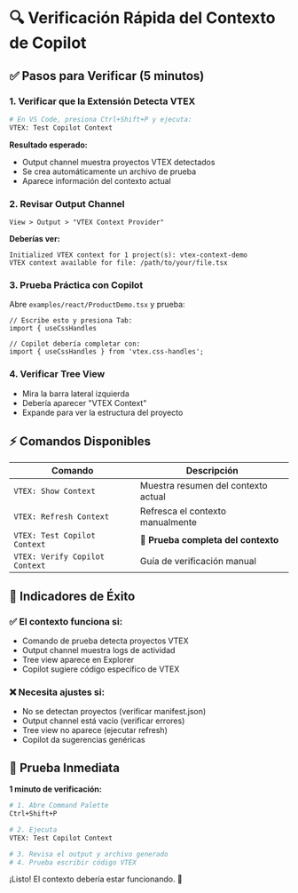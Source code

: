 # 🔍 Verificación Rápida del Contexto de Copilot

## ✅ Pasos para Verificar (5 minutos)

### 1. **Verificar que la Extensión Detecta VTEX**
```bash
# En VS Code, presiona Ctrl+Shift+P y ejecuta:
VTEX: Test Copilot Context
```

**Resultado esperado:**
- Output channel muestra proyectos VTEX detectados
- Se crea automáticamente un archivo de prueba
- Aparece información del contexto actual

### 2. **Revisar Output Channel**
```
View > Output > "VTEX Context Provider"
```

**Deberías ver:**
```
Initialized VTEX context for 1 project(s): vtex-context-demo
VTEX context available for file: /path/to/your/file.tsx
```

### 3. **Prueba Práctica con Copilot**

Abre `examples/react/ProductDemo.tsx` y prueba:

```tsx
// Escribe esto y presiona Tab:
import { useCssHandles 

// Copilot debería completar con:
import { useCssHandles } from 'vtex.css-handles';
```

### 4. **Verificar Tree View**
- Mira la barra lateral izquierda
- Debería aparecer "VTEX Context"
- Expande para ver la estructura del proyecto

## ⚡ Comandos Disponibles

| Comando | Descripción |
|---------|-------------|
| `VTEX: Show Context` | Muestra resumen del contexto actual |
| `VTEX: Refresh Context` | Refresca el contexto manualmente |
| `VTEX: Test Copilot Context` | **🎯 Prueba completa del contexto** |
| `VTEX: Verify Copilot Context` | Guía de verificación manual |

## 🎯 Indicadores de Éxito

### ✅ **El contexto funciona si:**
- Comando de prueba detecta proyectos VTEX
- Output channel muestra logs de actividad
- Tree view aparece en Explorer
- Copilot sugiere código específico de VTEX

### ❌ **Necesita ajustes si:**
- No se detectan proyectos (verificar manifest.json)
- Output channel está vacío (verificar errores)
- Tree view no aparece (ejecutar refresh)
- Copilot da sugerencias genéricas

## 🚀 Prueba Inmediata

**1 minuto de verificación:**

```bash
# 1. Abre Command Palette
Ctrl+Shift+P

# 2. Ejecuta
VTEX: Test Copilot Context

# 3. Revisa el output y archivo generado
# 4. Prueba escribir código VTEX
```

¡Listo! El contexto debería estar funcionando. 🎉
